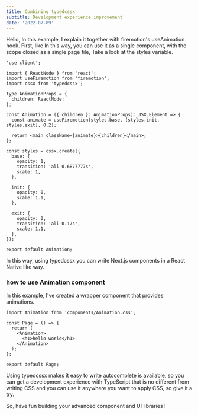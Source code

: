 ```yaml
---
title: Combining typedcssx
subtitle: Development experience improvement
date: '2022-07-09'
---
```


Hello, In this example, I explain it together with firemotion's useAnimation hook.
First, like In this way, you can use it as a single component, with the scope closed as a single page file, Take a look at the styles variable.

```tsx title="Animation.css.tsx"
'use client';

import { ReactNode } from 'react';
import useFiremotion from 'firemotion';
import cssx from 'typedcssx';

type AnimationProps = {
  children: ReactNode;
};

const Animation = ({ children }: AnimationProps): JSX.Element => {
  const animate = useFiremotion(styles.base, [styles.init, styles.exit], 0.2);

  return <main className={animate}>{children}</main>;
};

const styles = cssx.create({
  base: {
    opacity: 1,
    transition: 'all 0.6877777s',
    scale: 1,
  },

  init: {
    opacity: 0,
    scale: 1.1,
  },

  exit: {
    opacity: 0,
    transition: 'all 0.17s',
    scale: 1.1,
  },
});

export default Animation;
```

In this way, using typedcssx you can write Next.js components in a React Native like way.

### how to use Animation component

In this example, I've created a wrapper component that provides animations.

```tsx
import Animation from 'components/Animation.css';

const Page = () => {
  return (
    <Animation>
      <h1>hello world</h1>
    </Animation>
  );
};

export default Page;
```

Using typedcssx makes it easy to write autocomplete is available, so you can get a development experience with TypeScript that is no different from writing CSS and you can use it anywhere you want to apply CSS, so give it a try.

So, have fun building your advanced component and UI libraries !
